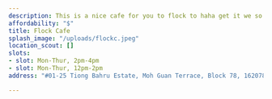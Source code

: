 ```yaml
---
description: This is a nice cafe for you to flock to haha get it we so funny right
affordability: "$"
title: Flock Cafe
splash_image: "/uploads/flockc.jpeg"
location_scout: []
slots:
- slot: Mon-Thur, 2pm-4pm
- slot: Mon-Thur, 12pm-2pm
address: "#01-25 Tiong Bahru Estate, Moh Guan Terrace, Block 78, 162078"

---
```

